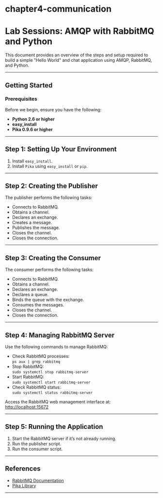# chapter4-communication

# Lab Sessions: AMQP with RabbitMQ and Python

This document provides an overview of the steps and setup required to build a simple "Hello World" and chat application using AMQP, RabbitMQ, and Python.

---

## **Getting Started**

### **Prerequisites**

Before we begin, ensure you have the following:
- **Python 2.6 or higher**
- **easy_install**  
- **Pika 0.9.6 or higher**

---

## **Step 1: Setting Up Your Environment**

1. Install `easy_install`.  
2. Install `Pika` using `easy_install` or `pip`.

---

## **Step 2: Creating the Publisher**

The publisher performs the following tasks:
- Connects to RabbitMQ.
- Obtains a channel.
- Declares an exchange.
- Creates a message.
- Publishes the message.
- Closes the channel.
- Closes the connection.

---

## **Step 3: Creating the Consumer**

The consumer performs the following tasks:
- Connects to RabbitMQ.
- Obtains a channel.
- Declares an exchange.
- Declares a queue.
- Binds the queue with the exchange.
- Consumes the messages.
- Closes the channel.
- Closes the connection.

---

## **Step 4: Managing RabbitMQ Server**

Use the following commands to manage RabbitMQ:
- Check RabbitMQ processes:  
  `ps aux | grep rabbitmq`  
- Stop RabbitMQ:  
  `sudo systemctl stop rabbitmq-server`  
- Start RabbitMQ:  
  `sudo systemctl start rabbitmq-server`  
- Check RabbitMQ status:  
  `sudo systemctl status rabbitmq-server`  

Access the RabbitMQ web management interface at:  
[http://localhost:15672](http://localhost:15672)

---

## **Step 5: Running the Application**

1. Start the RabbitMQ server if it’s not already running.
2. Run the publisher script.
3. Run the consumer script.

---

## **References**

- [RabbitMQ Documentation](https://www.rabbitmq.com/documentation.html)
- [Pika Library](https://pika.readthedocs.io/en/stable/)

---
